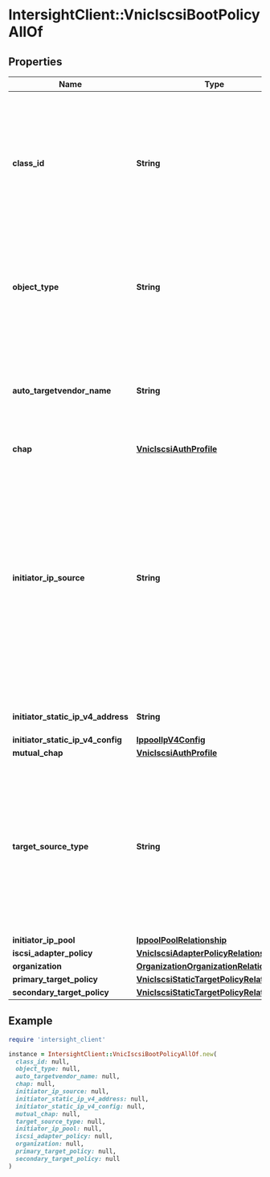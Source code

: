 # IntersightClient::VnicIscsiBootPolicyAllOf

## Properties

| Name | Type | Description | Notes |
| ---- | ---- | ----------- | ----- |
| **class_id** | **String** | The fully-qualified name of the instantiated, concrete type. This property is used as a discriminator to identify the type of the payload when marshaling and unmarshaling data. | [default to &#39;vnic.IscsiBootPolicy&#39;] |
| **object_type** | **String** | The fully-qualified name of the instantiated, concrete type. The value should be the same as the &#39;ClassId&#39; property. | [default to &#39;vnic.IscsiBootPolicy&#39;] |
| **auto_targetvendor_name** | **String** | Auto target interface that is represented via the Initiator name or the DHCP vendor ID. The vendor ID can be up to 32 alphanumeric characters. | [optional] |
| **chap** | [**VnicIscsiAuthProfile**](VnicIscsiAuthProfile.md) |  | [optional] |
| **initiator_ip_source** | **String** | Source Type of Initiator IP Address - Auto/Static/Pool. * &#x60;DHCP&#x60; - The IP address is assigned using DHCP, if available. * &#x60;Static&#x60; - Static IPv4 address is assigned to the iSCSI boot interface based on the information entered in this area. * &#x60;Pool&#x60; - An IPv4 address is assigned to the iSCSI boot interface from the management IP address pool. | [optional][default to &#39;DHCP&#39;] |
| **initiator_static_ip_v4_address** | **String** | Static IP address provided for iSCSI Initiator. | [optional] |
| **initiator_static_ip_v4_config** | [**IppoolIpV4Config**](IppoolIpV4Config.md) |  | [optional] |
| **mutual_chap** | [**VnicIscsiAuthProfile**](VnicIscsiAuthProfile.md) |  | [optional] |
| **target_source_type** | **String** | Source Type of Targets - Auto/Static. * &#x60;Static&#x60; - Type indicates that static target interface is assigned to iSCSI boot. * &#x60;Auto&#x60; - Type indicates that the system selects the target interface automatically during iSCSI boot. | [optional][default to &#39;Static&#39;] |
| **initiator_ip_pool** | [**IppoolPoolRelationship**](IppoolPoolRelationship.md) |  | [optional] |
| **iscsi_adapter_policy** | [**VnicIscsiAdapterPolicyRelationship**](VnicIscsiAdapterPolicyRelationship.md) |  | [optional] |
| **organization** | [**OrganizationOrganizationRelationship**](OrganizationOrganizationRelationship.md) |  | [optional] |
| **primary_target_policy** | [**VnicIscsiStaticTargetPolicyRelationship**](VnicIscsiStaticTargetPolicyRelationship.md) |  | [optional] |
| **secondary_target_policy** | [**VnicIscsiStaticTargetPolicyRelationship**](VnicIscsiStaticTargetPolicyRelationship.md) |  | [optional] |

## Example

```ruby
require 'intersight_client'

instance = IntersightClient::VnicIscsiBootPolicyAllOf.new(
  class_id: null,
  object_type: null,
  auto_targetvendor_name: null,
  chap: null,
  initiator_ip_source: null,
  initiator_static_ip_v4_address: null,
  initiator_static_ip_v4_config: null,
  mutual_chap: null,
  target_source_type: null,
  initiator_ip_pool: null,
  iscsi_adapter_policy: null,
  organization: null,
  primary_target_policy: null,
  secondary_target_policy: null
)
```

